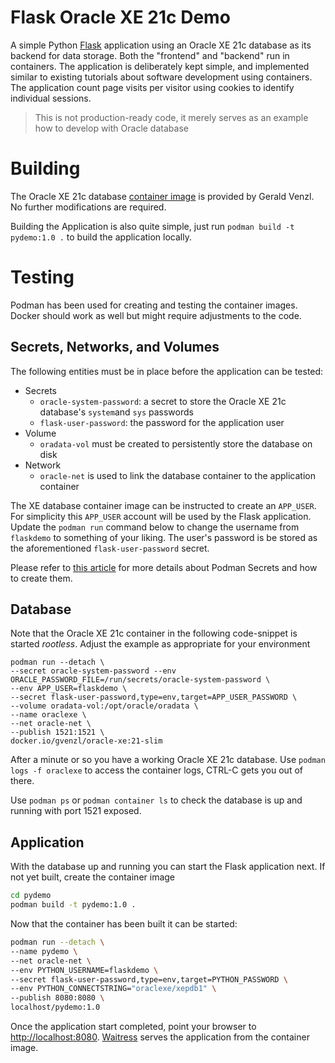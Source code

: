 # Flask Oracle XE 21c Demo

A simple Python [Flask](https://flask.palletsprojects.com/en/2.2.x/) application using an Oracle XE 21c database as its backend for data storage. Both the "frontend" and "backend" run in containers. The application is deliberately kept simple, and implemented similar to existing tutorials about software development using containers. The application count page visits per visitor using cookies to identify individual sessions.

> This is not production-ready code, it merely serves as an example how to develop with Oracle database

# Building

The Oracle XE 21c database [container image](https://github.com/gvenzl/oci-oracle-xe) is provided by Gerald Venzl. No further modifications are required.

Building the Application is also quite simple, just run `podman build -t pydemo:1.0 .` to build the application locally.

# Testing

Podman has been used for creating and testing the container images. Docker should work as well but might require adjustments to the code. 

## Secrets, Networks, and Volumes

The following entities must be in place before the application can be tested:

- Secrets
    * `oracle-system-password`: a secret to store the Oracle XE 21c database's `system`and `sys` passwords
    * `flask-user-password`: the password for the application user
- Volume
    * `oradata-vol` must be created to persistently store the database on disk
- Network
    * `oracle-net` is used to link the database container to the application container

The XE database container image can be instructed to create an `APP_USER`. For simplicity this `APP_USER` account will be used by the Flask application. Update the `podman run` command below to change the username from `flaskdemo` to something of your liking. The user's password is be stored as the aforementioned `flask-user-password` secret.

Please refer to [this article](https://www.redhat.com/sysadmin/new-podman-secrets-command) for more details about Podman Secrets and how to create them. 

## Database 

Note that the Oracle XE 21c container in the following code-snippet is started _rootless_. Adjust the example as appropriate for your environment

```
podman run --detach \
--secret oracle-system-password --env ORACLE_PASSWORD_FILE=/run/secrets/oracle-system-password \
--env APP_USER=flaskdemo \
--secret flask-user-password,type=env,target=APP_USER_PASSWORD \
--volume oradata-vol:/opt/oracle/oradata \
--name oraclexe \
--net oracle-net \
--publish 1521:1521 \
docker.io/gvenzl/oracle-xe:21-slim
```

After a minute or so you have a working Oracle XE 21c database. Use `podman logs -f oraclexe` to access the container logs, CTRL-C gets you out of there.

Use `podman ps` or `podman container ls` to check the database is up and running with port 1521 exposed.

## Application

With the database up and running you can start the Flask application next. If not yet built, create the container image

```bash
cd pydemo
podman build -t pydemo:1.0 .
```

Now that the container has been built it can be started:

```bash
podman run --detach \
--name pydemo \
--net oracle-net \
--env PYTHON_USERNAME=flaskdemo \
--secret flask-user-password,type=env,target=PYTHON_PASSWORD \
--env PYTHON_CONNECTSTRING="oraclexe/xepdb1" \
--publish 8080:8080 \
localhost/pydemo:1.0
```

Once the application start completed, point your browser to [http://localhost:8080](http://localhost:8080). [Waitress](https://flask.palletsprojects.com/en/2.2.x/deploying/waitress/) serves the application from the container image.
